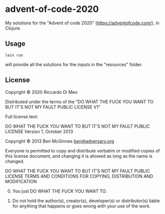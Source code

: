 # advent-of-code-2020

My solutions for the "Advent of code 2020" (https://adventofcode.com/), in Clojure.

## Usage

    lein run 
    
will provide  all the solutions for the inputs in the "resources" folder.

## License

Copyright © 2020 Riccardo Di Meo

Distributed under the terms of the "DO WHAT THE FUCK YOU WANT TO BUT IT'S NOT MY FAULT PUBLIC LICENSE V1"

Full license text:

DO WHAT THE FUCK YOU WANT TO BUT IT'S NOT MY FAULT PUBLIC LICENSE
Version 1, October 2013

Copyright © 2013 Ben McGinnes <ben@adversary.org>

Everyone is permitted to copy and distribute verbatim or modified copies of this license document, and changing it is allowed as long as the name is changed.

DO WHAT THE FUCK YOU WANT TO BUT IT'S NOT MY FAULT PUBLIC LICENSE TERMS AND CONDITIONS FOR COPYING, DISTRIBUTION AND MODIFICATION

0. You just DO WHAT THE FUCK YOU WANT TO.

1. Do not hold the author(s), creator(s), developer(s) or distributor(s) liable for anything that happens or goes wrong with your use of the work.
